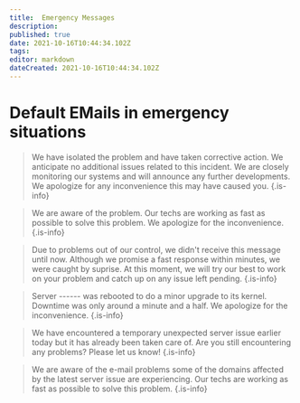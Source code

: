 ```yaml
---
title:  Emergency Messages 
description: 
published: true
date: 2021-10-16T10:44:34.102Z
tags: 
editor: markdown
dateCreated: 2021-10-16T10:44:34.102Z
---
```


# Default EMails in emergency situations
> 
> We have isolated the problem and have taken corrective action.
> We anticipate no additional issues related to this incident.  We
> are closely monitoring our systems and will announce any further
> developments.
> We apologize for any inconvenience this may have caused you.
{.is-info}

> We are aware of the problem. Our techs are working
> as fast as possible to solve this problem.
> We apologize for the inconvenience.
{.is-info}

> Due to problems out of our control, we didn't receive this message
> until now.  Although we promise a fast response within minutes,
> we were caught by suprise.  At this moment, we will try our best
> to work on your problem and catch up on any issue left pending.
{.is-info}

> Server ------ was rebooted to do a minor upgrade to its kernel.
> Downtime was only around a minute and a half.
> We apologize for the inconvenience.
{.is-info}

> We have encountered a temporary unexpected server issue earlier
> today but it has already been taken care of.
> Are you still encountering any problems?
> Please let us know!
{.is-info}

> We are aware of the e-mail problems some of the domains affected by the
> latest server issue are experiencing. Our techs are working as fast as
> possible to solve this problem.
{.is-info}
